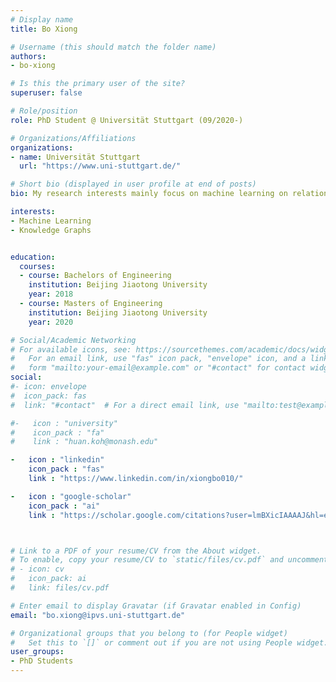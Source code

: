 ```yaml
---
# Display name
title: Bo Xiong

# Username (this should match the folder name)
authors:
- bo-xiong

# Is this the primary user of the site?
superuser: false

# Role/position
role: PhD Student @ Universität Stuttgart (09/2020-)

# Organizations/Affiliations
organizations:
- name: Universität Stuttgart
  url: "https://www.uni-stuttgart.de/"

# Short bio (displayed in user profile at end of posts)
bio: My research interests mainly focus on machine learning on relational data (e.g., knowledge graphs).

interests:
- Machine Learning
- Knowledge Graphs


education:
  courses:
  - course: Bachelors of Engineering
    institution: Beijing Jiaotong University
    year: 2018
  - course: Masters of Engineering
    institution: Beijing Jiaotong University
    year: 2020

# Social/Academic Networking
# For available icons, see: https://sourcethemes.com/academic/docs/widgets/#icons
#   For an email link, use "fas" icon pack, "envelope" icon, and a link in the
#   form "mailto:your-email@example.com" or "#contact" for contact widget.
social:
#- icon: envelope
#  icon_pack: fas
#  link: "#contact"  # For a direct email link, use "mailto:test@example.org".

#-   icon : "university"
#    icon_pack : "fa"
#    link : "huan.koh@monash.edu"

-   icon : "linkedin"
    icon_pack : "fas"
    link : "https://www.linkedin.com/in/xiongbo010/"

-   icon : "google-scholar"
    icon_pack : "ai"
    link : "https://scholar.google.com/citations?user=lmBXicIAAAAJ&hl=en"



# Link to a PDF of your resume/CV from the About widget.
# To enable, copy your resume/CV to `static/files/cv.pdf` and uncomment the lines below.  
# - icon: cv
#   icon_pack: ai
#   link: files/cv.pdf

# Enter email to display Gravatar (if Gravatar enabled in Config)
email: "bo.xiong@ipvs.uni-stuttgart.de"

# Organizational groups that you belong to (for People widget)
#   Set this to `[]` or comment out if you are not using People widget.  
user_groups:
- PhD Students
---
```

